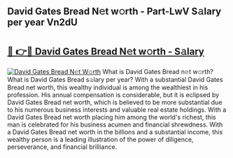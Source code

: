 ## David Gates Bread N𝚎t w𝚘rth - Part-LwV S𝚊lary per year Vn2dU

# <h2><a href="http://gc44vou.nevu.top/?p=David+Gates+Bread">🔗 👉🔴 David Gates Bread N𝚎t w𝚘rth - S𝚊lary</a></h2>

[![David Gates Bread N𝚎t W𝚘rth](https://i.imgur.com/Oavwk0R.jpeg)](http://gc44vou.nevu.top/?p=David+Gates+Bread)
What is David Gates Bread n𝚎t w𝚘rth? What is David Gates Bread s𝚊lary per year?
With a substantial David Gates Bread net worth, this wealthy individual is among the wealthiest in his profession. His annual compensation is considerable, but it is eclipsed by David Gates Bread net worth, which is believed to be more substantial due to his numerous business interests and valuable real estate holdings. With a David Gates Bread net worth placing him among the world's richest, this man is celebrated for his business acumen and financial shrewdness. With a David Gates Bread net worth in the billions and a substantial income, this wealthy person is a leading illustration of the power of diligence, perseverance, and financial brilliance.
